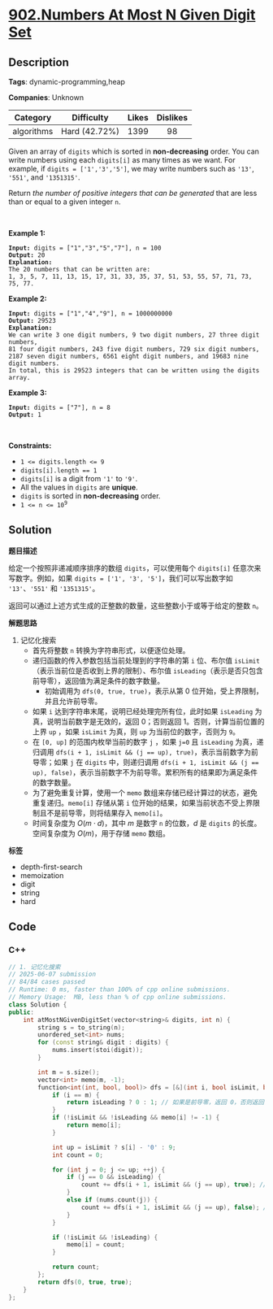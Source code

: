 # [902.Numbers At Most N Given Digit Set](https://leetcode.com/problems/numbers-at-most-n-given-digit-set/description/)

## Description

**Tags**: dynamic-programming,heap

**Companies**: Unknown

|  Category  |  Difficulty   | Likes | Dislikes |
| :--------: | :-----------: | :---: | :------: |
| algorithms | Hard (42.72%) | 1399  |    98    |

<p>Given an array of <code>digits</code> which is sorted in <strong>non-decreasing</strong> order. You can write numbers using each <code>digits[i]</code> as many times as we want. For example, if <code>digits = [&#39;1&#39;,&#39;3&#39;,&#39;5&#39;]</code>, we may write numbers such as <code>&#39;13&#39;</code>, <code>&#39;551&#39;</code>, and <code>&#39;1351315&#39;</code>.</p>
<p>Return <em>the number of positive integers that can be generated </em>that are less than or equal to a given integer <code>n</code>.</p>
<p>&nbsp;</p>
<p><strong class="example">Example 1:</strong></p>
<pre><code><strong>Input:</strong> digits = [&quot;1&quot;,&quot;3&quot;,&quot;5&quot;,&quot;7&quot;], n = 100
<strong>Output:</strong> 20
<strong>Explanation: </strong>
The 20 numbers that can be written are:
1, 3, 5, 7, 11, 13, 15, 17, 31, 33, 35, 37, 51, 53, 55, 57, 71, 73, 75, 77.</code></pre>
<p><strong class="example">Example 2:</strong></p>
<pre><code><strong>Input:</strong> digits = [&quot;1&quot;,&quot;4&quot;,&quot;9&quot;], n = 1000000000
<strong>Output:</strong> 29523
<strong>Explanation: </strong>
We can write 3 one digit numbers, 9 two digit numbers, 27 three digit numbers,
81 four digit numbers, 243 five digit numbers, 729 six digit numbers,
2187 seven digit numbers, 6561 eight digit numbers, and 19683 nine digit numbers.
In total, this is 29523 integers that can be written using the digits array.</code></pre>
<p><strong class="example">Example 3:</strong></p>
<pre><code><strong>Input:</strong> digits = [&quot;7&quot;], n = 8
<strong>Output:</strong> 1</code></pre>
<p>&nbsp;</p>
<p><strong>Constraints:</strong></p>
<ul>
  <li><code>1 &lt;= digits.length &lt;= 9</code></li>
  <li><code>digits[i].length == 1</code></li>
  <li><code>digits[i]</code> is a digit from&nbsp;<code>&#39;1&#39;</code>&nbsp;to <code>&#39;9&#39;</code>.</li>
  <li>All the values in&nbsp;<code>digits</code> are <strong>unique</strong>.</li>
  <li><code>digits</code> is sorted in&nbsp;<strong>non-decreasing</strong> order.</li>
  <li><code>1 &lt;= n &lt;= 10<sup>9</sup></code></li>
</ul>

## Solution

**题目描述**

给定一个按照非递减顺序排序的数组 `digits`，可以使用每个 `digits[i]` 任意次来写数字。例如，如果 `digits = ['1', '3', '5']`，我们可以写出数字如 `'13'`、`'551'` 和 `'1351315'`。

返回可以通过上述方式生成的正整数的数量，这些整数小于或等于给定的整数 `n`。

**解题思路**

1. 记忆化搜索
   - 首先将整数 `n` 转换为字符串形式，以便逐位处理。
   - 递归函数的传入参数包括当前处理到的字符串的第 `i` 位、布尔值 `isLimit`（表示当前位是否收到上界的限制）、布尔值 `isLeading`（表示是否只包含前导零），返回值为满足条件的数字数量。
     - 初始调用为 `dfs(0, true, true)`，表示从第 0 位开始，受上界限制，并且允许前导零。
   - 如果 `i` 达到字符串末尾，说明已经处理完所有位，此时如果 `isLeading` 为真，说明当前数字是无效的，返回 0；否则返回 1。否则，计算当前位置的上界 `up` ，如果 `isLimit` 为真，则 `up` 为当前位的数字，否则为 `9`。
   - 在 `[0, up]` 的范围内枚举当前的数字 `j` ，如果 `j=0` 且 `isLeading` 为真，递归调用 `dfs(i + 1, isLimit && (j == up), true)`，表示当前数字为前导零；如果 `j` 在 `digits` 中，则递归调用 `dfs(i + 1, isLimit && (j == up), false)`，表示当前数字不为前导零。累积所有的结果即为满足条件的数字数量。
   - 为了避免重复计算，使用一个 `memo` 数组来存储已经计算过的状态，避免重复递归。`memo[i]` 存储从第 `i` 位开始的结果，如果当前状态不受上界限制且不是前导零，则将结果存入 `memo[i]`。
   - 时间复杂度为 $O(m \cdot d)$，其中 $m$ 是数字 `n` 的位数，$d$ 是 `digits` 的长度。空间复杂度为 $O(m)$，用于存储 `memo` 数组。

**标签**

- depth-first-search
- memoization
- digit
- string
- hard

<!-- code start -->
## Code

### C++

```cpp
// 1. 记忆化搜索
// 2025-06-07 submission
// 84/84 cases passed
// Runtime: 0 ms, faster than 100% of cpp online submissions.
// Memory Usage:  MB, less than % of cpp online submissions.
class Solution {
public:
    int atMostNGivenDigitSet(vector<string>& digits, int n) {
        string s = to_string(n);
        unordered_set<int> nums;
        for (const string& digit : digits) {
            nums.insert(stoi(digit));
        }

        int m = s.size();
        vector<int> memo(m, -1);
        function<int(int, bool, bool)> dfs = [&](int i, bool isLimit, bool isLeading) -> int {
            if (i == m) {
                return isLeading ? 0 : 1; // 如果是前导零，返回 0，否则返回 1
            }
            if (!isLimit && !isLeading && memo[i] != -1) {
                return memo[i];
            }

            int up = isLimit ? s[i] - '0' : 9;
            int count = 0;

            for (int j = 0; j <= up; ++j) {
                if (j == 0 && isLeading) {
                    count += dfs(i + 1, isLimit && (j == up), true); // 前导零
                }
                else if (nums.count(j)) {
                    count += dfs(i + 1, isLimit && (j == up), false); // 非前导零
                }
            }

            if (!isLimit && !isLeading) {
                memo[i] = count;
            }

            return count;
        };
        return dfs(0, true, true);
    }
};
```

<!-- code end -->
